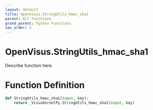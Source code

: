 ```yaml
---
layout: default
title: OpenVisus.StringUtils_hmac_sha1
parent: All Functions
grand_parent: Python Functions
nav_order: 2
---
```


# OpenVisus.StringUtils_hmac_sha1

Describe function here.

# Function Definition

```python
def StringUtils_hmac_sha1(input, key):
    return _VisusKernelPy.StringUtils_hmac_sha1(input, key)
```